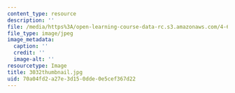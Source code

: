 ```yaml
---
content_type: resource
description: ''
file: /media/https%3A/open-learning-course-data-rc.s3.amazonaws.com/4-614-religious-architecture-and-islamic-cultures-fall-2002/70a04fd2a27e3d150dde0e5cef367d22_3032thumbnail.jpg
file_type: image/jpeg
image_metadata:
  caption: ''
  credit: ''
  image-alt: ''
resourcetype: Image
title: 3032thumbnail.jpg
uid: 70a04fd2-a27e-3d15-0dde-0e5cef367d22
---
```

